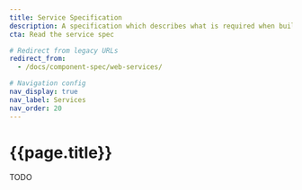 ```yaml
---
title: Service Specification
description: A specification which describes what is required when building Origami web services.
cta: Read the service spec

# Redirect from legacy URLs
redirect_from:
  - /docs/component-spec/web-services/

# Navigation config
nav_display: true
nav_label: Services
nav_order: 20
---
```


# {{page.title}}

TODO
